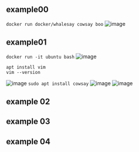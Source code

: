 ## example00
```docker run docker/whalesay cowsay boo```
![image](https://user-images.githubusercontent.com/44063772/180462379-3c0ced5f-0771-4f64-ac10-4dec230dd634.png)

## example01
```docker run -it ubuntu bash```
![image](https://user-images.githubusercontent.com/44063772/180463974-e641f1b0-188f-4b08-a47b-2537642b8864.png)
```
apt install vim
vim --version
```
![image](https://user-images.githubusercontent.com/44063772/180464276-d800aed1-c7ac-45cd-862a-2db4d2a095e9.png)
``` sudo apt install cowsay ```
![image](https://user-images.githubusercontent.com/44063772/180464861-4ebfbd8e-8622-4661-896a-04ae69d0ddea.png)
![image](https://user-images.githubusercontent.com/44063772/180465877-f3692f21-5a5e-409b-aaba-c74ab1b7f5c8.png)

## example 02

## example 03

## example 04
